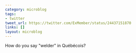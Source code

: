 ```yaml
---
category: microblog
tags:
- twitter
tweet_url: https://twitter.com/ExMember/status/24437151870
links: []
layout: microblog
---
```

How do you say "welder" in Québécois?
